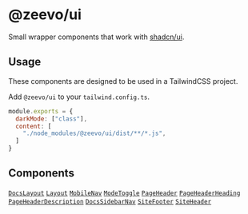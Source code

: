 # @zeevo/ui

Small wrapper components that work with [shadcn/ui](https://ui.shadcn.com/).

## Usage

These components are designed to be used in a TailwindCSS project.

Add `@zeevo/ui` to your `tailwind.config.ts`.

```js
module.exports = {
  darkMode: ["class"],
  content: [
    "./node_modules/@zeevo/ui/dist/**/*.js",
  ]
}
```

## Components

[`DocsLayout`](https://github.com/zeevo/core/blob/main/packages/ui/src/components/docs-layout.tsx)
[`Layout`](https://github.com/zeevo/core/blob/main/packages/ui/src/components/layout.tsx)
[`MobileNav`](https://github.com/zeevo/core/blob/main/packages/ui/src/components/mobile-nav.tsx)
[`ModeToggle`](https://github.com/zeevo/core/blob/main/packages/ui/src/components/mode-toggle.tsx)
[`PageHeader`](https://github.com/zeevo/core/blob/main/packages/ui/src/components/page-header.tsx)
[`PageHeaderHeading`](https://github.com/zeevo/core/blob/main/packages/ui/src/components/page-header.tsx)
[`PageHeaderDescription`](https://github.com/zeevo/core/blob/main/packages/ui/src/components/page-header.tsx)
[`DocsSidebarNav`](https://github.com/zeevo/core/blob/main/packages/ui/src/components/sidebar-nav.tsx)
[`SiteFooter`](https://github.com/zeevo/core/blob/main/packages/ui/src/components/site-footer.tsx)
[`SiteHeader`](https://github.com/zeevo/core/blob/main/packages/ui/src/components/site-header.tsx)
